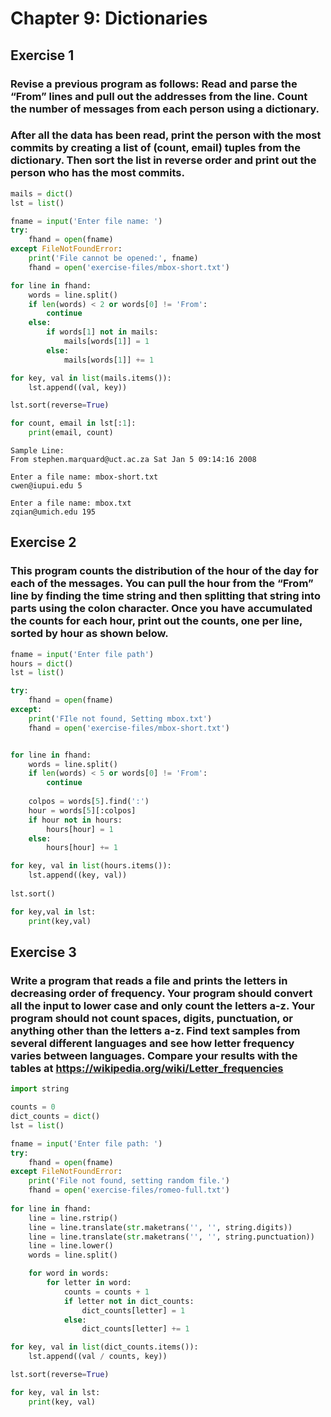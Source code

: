 # Chapter 9: Dictionaries
## Exercise 1
### Revise a previous program as follows: Read and parse the “From” lines and pull out the addresses from the line. Count the number of messages from each person using a dictionary.

### After all the data has been read, print the person with the most commits by creating a list of (count, email) tuples from the dictionary. Then sort the list in reverse order and print out the person who has the most commits.

```python
mails = dict()
lst = list()

fname = input('Enter file name: ')
try:
    fhand = open(fname)
except FileNotFoundError:
    print('File cannot be opened:', fname)
    fhand = open('exercise-files/mbox-short.txt')

for line in fhand:
    words = line.split()
    if len(words) < 2 or words[0] != 'From':
        continue
    else:
        if words[1] not in mails:
            mails[words[1]] = 1
        else:
            mails[words[1]] += 1

for key, val in list(mails.items()):
    lst.append((val, key))

lst.sort(reverse=True)

for count, email in lst[:1]:
    print(email, count)
```
```
Sample Line:
From stephen.marquard@uct.ac.za Sat Jan 5 09:14:16 2008

Enter a file name: mbox-short.txt
cwen@iupui.edu 5

Enter a file name: mbox.txt
zqian@umich.edu 195
```

## Exercise 2
### This program counts the distribution of the hour of the day for each of the messages. You can pull the hour from the “From” line by finding the time string and then splitting that string into parts using the colon character. Once you have accumulated the counts for each hour, print out the counts, one per line, sorted by hour as shown below.

```python
fname = input('Enter file path')
hours = dict()
lst = list()

try:
    fhand = open(fname)
except:
    print('FIle not found, Setting mbox.txt')
    fhand = open('exercise-files/mbox-short.txt')


for line in fhand:
    words = line.split()
    if len(words) < 5 or words[0] != 'From': 
        continue
    
    colpos = words[5].find(':')
    hour = words[5][:colpos]
    if hour not in hours:
        hours[hour] = 1
    else:
        hours[hour] += 1

for key, val in list(hours.items()):
    lst.append((key, val))
    
lst.sort()

for key,val in lst:
    print(key,val)
```

## Exercise 3
### Write a program that reads a file and prints the letters in decreasing order of frequency. Your program should convert all the input to lower case and only count the letters a-z. Your program should not count spaces, digits, punctuation, or anything other than the letters a-z. Find text samples from several different languages and see how letter frequency varies between languages. Compare your results with the tables at https://wikipedia.org/wiki/Letter_frequencies

```python
import string

counts = 0
dict_counts = dict()
lst = list()

fname = input('Enter file path: ')
try:
    fhand = open(fname)
except FileNotFoundError:
    print('File not found, setting random file.')
    fhand = open('exercise-files/romeo-full.txt')
    
for line in fhand:
    line = line.rstrip()
    line = line.translate(str.maketrans('', '', string.digits))
    line = line.translate(str.maketrans('', '', string.punctuation))
    line = line.lower()
    words = line.split()

    for word in words:
        for letter in word:
            counts = counts + 1
            if letter not in dict_counts:
                dict_counts[letter] = 1
            else:
                dict_counts[letter] += 1

for key, val in list(dict_counts.items()):
    lst.append((val / counts, key))

lst.sort(reverse=True)

for key, val in lst:
    print(key, val)
```